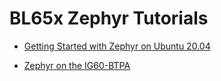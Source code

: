 # BL65x Zephyr Tutorials


- [Getting Started with Zephyr on Ubuntu 20.04](./docs/ubuntu.md)

- [Zephyr on the IG60-BTPA](./docs/btpa.md)

 
